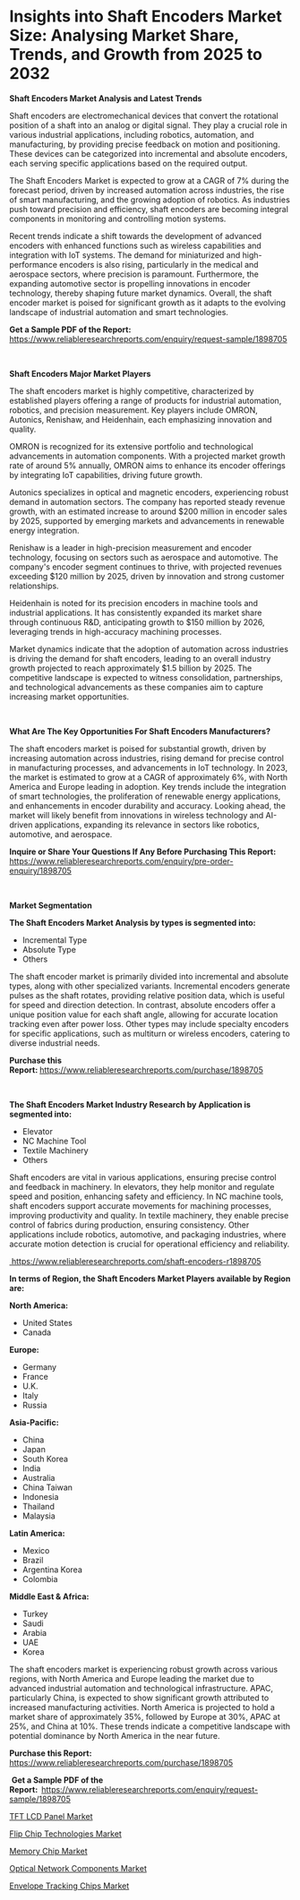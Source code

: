 <p><h1>Insights into Shaft Encoders Market Size: Analysing Market Share, Trends, and Growth from 2025 to 2032</h1></p><p><strong>Shaft Encoders Market Analysis and Latest Trends</strong></p>
<p><p>Shaft encoders are electromechanical devices that convert the rotational position of a shaft into an analog or digital signal. They play a crucial role in various industrial applications, including robotics, automation, and manufacturing, by providing precise feedback on motion and positioning. These devices can be categorized into incremental and absolute encoders, each serving specific applications based on the required output.</p><p>The Shaft Encoders Market is expected to grow at a CAGR of 7% during the forecast period, driven by increased automation across industries, the rise of smart manufacturing, and the growing adoption of robotics. As industries push toward precision and efficiency, shaft encoders are becoming integral components in monitoring and controlling motion systems. </p><p>Recent trends indicate a shift towards the development of advanced encoders with enhanced functions such as wireless capabilities and integration with IoT systems. The demand for miniaturized and high-performance encoders is also rising, particularly in the medical and aerospace sectors, where precision is paramount. Furthermore, the expanding automotive sector is propelling innovations in encoder technology, thereby shaping future market dynamics. Overall, the shaft encoder market is poised for significant growth as it adapts to the evolving landscape of industrial automation and smart technologies.</p></p>
<p><strong>Get a Sample PDF of the Report:&nbsp;</strong> <a href="https://www.reliableresearchreports.com/enquiry/request-sample/1898705?utm_campaign=12&utm_medium=2&utm_source=Github&utm_content=ia&utm_term=10022025&utm_id=shaft-encoders">https://www.reliableresearchreports.com/enquiry/request-sample/1898705</a></p>
<p>&nbsp;</p>
<p><strong>Shaft Encoders Major Market Players</strong></p>
<p><p>The shaft encoders market is highly competitive, characterized by established players offering a range of products for industrial automation, robotics, and precision measurement. Key players include OMRON, Autonics, Renishaw, and Heidenhain, each emphasizing innovation and quality.</p><p>OMRON is recognized for its extensive portfolio and technological advancements in automation components. With a projected market growth rate of around 5% annually, OMRON aims to enhance its encoder offerings by integrating IoT capabilities, driving future growth.</p><p>Autonics specializes in optical and magnetic encoders, experiencing robust demand in automation sectors. The company has reported steady revenue growth, with an estimated increase to around $200 million in encoder sales by 2025, supported by emerging markets and advancements in renewable energy integration.</p><p>Renishaw is a leader in high-precision measurement and encoder technology, focusing on sectors such as aerospace and automotive. The company's encoder segment continues to thrive, with projected revenues exceeding $120 million by 2025, driven by innovation and strong customer relationships.</p><p>Heidenhain is noted for its precision encoders in machine tools and industrial applications. It has consistently expanded its market share through continuous R&D, anticipating growth to $150 million by 2026, leveraging trends in high-accuracy machining processes.</p><p>Market dynamics indicate that the adoption of automation across industries is driving the demand for shaft encoders, leading to an overall industry growth projected to reach approximately $1.5 billion by 2025. The competitive landscape is expected to witness consolidation, partnerships, and technological advancements as these companies aim to capture increasing market opportunities.</p></p>
<p>&nbsp;</p>
<p><strong>What Are The Key Opportunities For Shaft Encoders Manufacturers?</strong></p>
<p><p>The shaft encoders market is poised for substantial growth, driven by increasing automation across industries, rising demand for precise control in manufacturing processes, and advancements in IoT technology. In 2023, the market is estimated to grow at a CAGR of approximately 6%, with North America and Europe leading in adoption. Key trends include the integration of smart technologies, the proliferation of renewable energy applications, and enhancements in encoder durability and accuracy. Looking ahead, the market will likely benefit from innovations in wireless technology and AI-driven applications, expanding its relevance in sectors like robotics, automotive, and aerospace.</p></p>
<p><strong>Inquire or Share Your Questions If Any Before Purchasing This Report:</strong> <a href="https://www.reliableresearchreports.com/enquiry/pre-order-enquiry/1898705?utm_campaign=12&utm_medium=2&utm_source=Github&utm_content=ia&utm_term=10022025&utm_id=shaft-encoders">https://www.reliableresearchreports.com/enquiry/pre-order-enquiry/1898705</a></p>
<p>&nbsp;</p>
<p><strong>Market Segmentation</strong></p>
<p><strong>The Shaft Encoders Market Analysis by types is segmented into:</strong></p>
<p><ul><li>Incremental Type</li><li>Absolute Type</li><li>Others</li></ul></p>
<p><p>The shaft encoder market is primarily divided into incremental and absolute types, along with other specialized variants. Incremental encoders generate pulses as the shaft rotates, providing relative position data, which is useful for speed and direction detection. In contrast, absolute encoders offer a unique position value for each shaft angle, allowing for accurate location tracking even after power loss. Other types may include specialty encoders for specific applications, such as multiturn or wireless encoders, catering to diverse industrial needs.</p></p>
<p><strong>Purchase this Report:&nbsp;</strong><a href="https://www.reliableresearchreports.com/purchase/1898705?utm_campaign=12&utm_medium=2&utm_source=Github&utm_content=ia&utm_term=10022025&utm_id=shaft-encoders">https://www.reliableresearchreports.com/purchase/1898705</a></p>
<p>&nbsp;</p>
<p><strong>The Shaft Encoders Market Industry Research by Application is segmented into:</strong></p>
<p><ul><li>Elevator</li><li>NC Machine Tool</li><li>Textile Machinery</li><li>Others</li></ul></p>
<p><p>Shaft encoders are vital in various applications, ensuring precise control and feedback in machinery. In elevators, they help monitor and regulate speed and position, enhancing safety and efficiency. In NC machine tools, shaft encoders support accurate movements for machining processes, improving productivity and quality. In textile machinery, they enable precise control of fabrics during production, ensuring consistency. Other applications include robotics, automotive, and packaging industries, where accurate motion detection is crucial for operational efficiency and reliability.</p></p>
<p><a href="https://www.reliableresearchreports.com/shaft-encoders-r1898705?utm_campaign=12&utm_medium=2&utm_source=Github&utm_content=ia&utm_term=10022025&utm_id=shaft-encoders">&nbsp;https://www.reliableresearchreports.com/shaft-encoders-r1898705</a></p>
<p><strong>In terms of Region, the Shaft Encoders Market Players available by Region are:</strong></p>
<p>
    <p> <strong> North America: </strong>
        <ul>
            <li>United States</li>
            <li>Canada</li>
        </ul>
        </p> 
    <p> <strong> Europe: </strong>
        <ul>
            <li>Germany</li>
            <li>France</li>
            <li>U.K.</li>
            <li>Italy</li>
            <li>Russia</li>
        </ul>
        </p> 
    <p> <strong> Asia-Pacific: </strong>
        <ul>
            <li>China</li>
            <li>Japan</li>
            <li>South Korea</li>
            <li>India</li>
            <li>Australia</li>
            <li>China Taiwan</li>
            <li>Indonesia</li>
            <li>Thailand</li>
            <li>Malaysia</li>
        </ul>
        </p> 
    <p> <strong> Latin America: </strong>
        <ul>
            <li>Mexico</li>
            <li>Brazil</li>
            <li>Argentina Korea</li>
            <li>Colombia</li>
        </ul>
        </p> 
    <p> <strong> Middle East & Africa: </strong>
        <ul>
            <li>Turkey</li>
            <li>Saudi</li>
            <li>Arabia</li>
            <li>UAE</li>
            <li>Korea</li>
        </ul>
    </p>
    </p>
<p><p>The shaft encoders market is experiencing robust growth across various regions, with North America and Europe leading the market due to advanced industrial automation and technological infrastructure. APAC, particularly China, is expected to show significant growth attributed to increased manufacturing activities. North America is projected to hold a market share of approximately 35%, followed by Europe at 30%, APAC at 25%, and China at 10%. These trends indicate a competitive landscape with potential dominance by North America in the near future.</p></p>
<p><strong>Purchase this Report: </strong><a href="https://www.reliableresearchreports.com/purchase/1898705?utm_campaign=12&utm_medium=2&utm_source=Github&utm_content=ia&utm_term=10022025&utm_id=shaft-encoders">https://www.reliableresearchreports.com/purchase/1898705</a></p>
<p>&nbsp;<strong>Get a Sample PDF of the Report:&nbsp;&nbsp;</strong><a href="https://www.reliableresearchreports.com/enquiry/request-sample/1898705?utm_campaign=12&utm_medium=2&utm_source=Github&utm_content=ia&utm_term=10022025&utm_id=shaft-encoders">https://www.reliableresearchreports.com/enquiry/request-sample/1898705</a></p>
<p><strong></strong></p>
<p><p><a href="https://github.com/sadithsondah72/Market-Research-Report-List-1/blob/main/tft-lcd-panel-market.md?utm_campaign=12&utm_medium=2&utm_source=Github&utm_content=ia&utm_term=10022025&utm_id=shaft-encoders">TFT LCD Panel Market</a></p><p><a href="https://github.com/katonmarti489/Market-Research-Report-List-1/blob/main/flip-chip-technologies-market.md?utm_campaign=12&utm_medium=2&utm_source=Github&utm_content=ia&utm_term=10022025&utm_id=shaft-encoders">Flip Chip Technologies Market</a></p><p><a href="https://github.com/nemcemakoi/Market-Research-Report-List-1/blob/main/memory-chip-market.md?utm_campaign=12&utm_medium=2&utm_source=Github&utm_content=ia&utm_term=10022025&utm_id=shaft-encoders">Memory Chip Market</a></p><p><a href="https://github.com/mshiradeth/Market-Research-Report-List-1/blob/main/optical-network-components-market.md?utm_campaign=12&utm_medium=2&utm_source=Github&utm_content=ia&utm_term=10022025&utm_id=shaft-encoders">Optical Network Components Market</a></p><p><a href="https://github.com/rushanday/Market-Research-Report-List-1/blob/main/envelope-tracking-chips-market.md?utm_campaign=12&utm_medium=2&utm_source=Github&utm_content=ia&utm_term=10022025&utm_id=shaft-encoders">Envelope Tracking Chips Market</a></p></p>